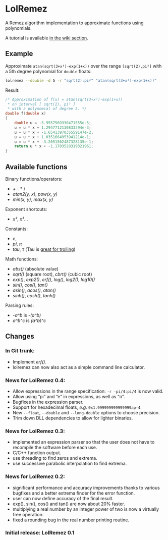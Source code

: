 # LolRemez

A Remez algorithm implementation to approximate functions using polynomials.

A tutorial is available [in the wiki section](https://github.com/samhocevar/lolremez/wiki).

## Example

Approximate `atan(sqrt(3+x³)-exp(1+x))` over the range `[sqrt(2),pi²]` with a 5th degree polynomial for `double` floats:

```sh
lolremez --double -d 5 -r "sqrt(2):pi²" "atan(sqrt(3+x³)-exp(1+x))"
```

Result:

```c++
/* Approximation of f(x) = atan(sqrt(3+x³)-exp(1+x))
 * on interval [ sqrt(2), pi² ]
 * with a polynomial of degree 5. */
double f(double x)
{
    double u = -3.9557569330471555e-5;
    u = u * x + 1.2947712130833294e-3;
    u = u * x + -1.6541397035559147e-2;
    u = u * x + 1.0351664953941214e-1;
    u = u * x + -3.2051562487328135e-1;
    return u * x + -1.1703528319321961;
}
```

## Available functions

Binary functions/operators:

 - \+ \- \* /
 - *atan2(y, x)*, *pow(x, y)*
 - *min(x, y)*, *max(x, y)*

Exponent shortcuts:

 - *x²*, *x³*…

Constants:

 - *e*,
 - *pi*, *π*
 - *tau*, *τ* (Tau is [great for trolling](https://tauday.com/tau-manifesto))

Math functions:

 - *abs()* (absolute value)
 - *sqrt()* (square root), *cbrt()* (cubic root)
 - *exp()*, *exp2()*, *erf()*, *log()*, *log2()*, *log10()*
 - *sin()*, *cos()*, *tan()*
 - *asin()*, *acos()*, *atan()*
 - *sinh()*, *cosh()*, *tanh()*

Parsing rules:

 - *-a^b* is *-(a^b)*
 - *a^b^c* is *(a^b)^c*

## Changes

### In Git trunk:

 - Implement *erf()*.
 - lolremez can now also act as a simple command line calculator.

### News for LolRemez 0.4:

 - Allow expressions in the range specification: `-r -pi/4:pi/4` is now valid.
 - Allow using “pi” and “e” in expressions, as well as “π”.
 - Bugfixes in the expression parser.
 - Support for hexadecimal floats, *e.g.* `0x1.999999999999999ap-4`.
 - New `--float`, `--double` and `--long-double` options to choose precision.
 - Trim down DLL dependencies to allow for lighter binaries.

### News for LolRemez 0.3:

 - implemented an expression parser so that the user does not have to
   recompile the software before each use.
 - C/C++ function output.
 - use threading to find zeros and extrema.
 - use successive parabolic interpolation to find extrema.

### News for LolRemez 0.2:

 - significant performance and accuracy improvements thanks to various
   bugfixes and a better extrema finder for the error function.
 - user can now define accuracy of the final result.
 - exp(), sin(), cos() and tan() are now about 20% faster.
 - multiplying a real number by an integer power of two is now a virtually
   free operation.
 - fixed a rounding bug in the real number printing routine.

### Initial release: LolRemez 0.1

